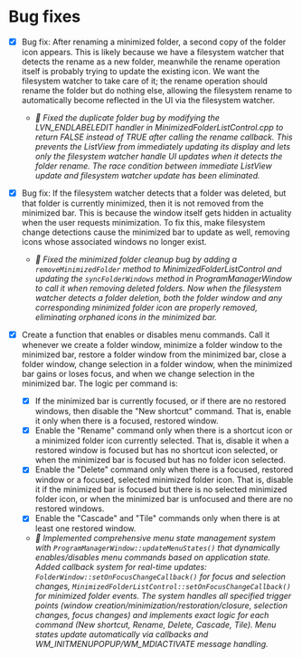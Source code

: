 # Bug fixes
- [x] Bug fix: After renaming a minimized folder, a second copy of the folder icon appears. This is likely because we have a filesystem watcher that detects the rename as a new folder, meanwhile the rename operation itself is probably trying to update the existing icon. We want the filesystem watcher to take care of it; the rename operation should rename the folder but do nothing else, allowing the filesystem rename to automatically become reflected in the UI via the filesystem watcher.
    - *🤖 Fixed the duplicate folder bug by modifying the LVN_ENDLABELEDIT handler in MinimizedFolderListControl.cpp to return FALSE instead of TRUE after calling the rename callback. This prevents the ListView from immediately updating its display and lets only the filesystem watcher handle UI updates when it detects the folder rename. The race condition between immediate ListView update and filesystem watcher update has been eliminated.*

- [x] Bug fix: If the filesystem watcher detects that a folder was deleted, but that folder is currently minimized, then it is not removed from the minimized bar. This is because the window itself gets hidden in actuality when the user requests minimization. To fix this, make filesystem change detections cause the minimized bar to update as well, removing icons whose associated windows no longer exist.
    - *🤖 Fixed the minimized folder cleanup bug by adding a `removeMinimizedFolder` method to MinimizedFolderListControl and updating the `syncFolderWindows` method in ProgramManagerWindow to call it when removing deleted folders. Now when the filesystem watcher detects a folder deletion, both the folder window and any corresponding minimized folder icon are properly removed, eliminating orphaned icons in the minimized bar.*

- [x] Create a function that enables or disables menu commands. Call it whenever we create a folder window, minimize a folder window to the minimized bar, restore a folder window from the minimized bar, close a folder window, change selection in a folder window, when the minimized bar gains or loses focus, and when we change selection in the minimized bar. The logic per command is:
    - [x] If the minimized bar is currently focused, or if there are no restored windows, then disable the "New shortcut" command. That is, enable it only when there is a focused, restored window.
    - [x] Enable the "Rename" command only when there is a shortcut icon or a minimized folder icon currently selected. That is, disable it when a restored window is focused but has no shortcut icon selected, or when the minimized bar is focused but has no folder icon selected. 
    - [x] Enable the "Delete" command only when there is a focused, restored window or a focused, selected minimized folder icon. That is, disable it if the minimized bar is focused but there is no selected minimized folder icon, or when the minimized bar is unfocused and there are no restored windows.
    - [x] Enable the "Cascade" and "Tile" commands only when there is at least one restored window.
    - *🤖 Implemented comprehensive menu state management system with `ProgramManagerWindow::updateMenuStates()` that dynamically enables/disables menu commands based on application state. Added callback system for real-time updates: `FolderWindow::setOnFocusChangeCallback()` for focus and selection changes, `MinimizedFolderListControl::setOnFocusChangeCallback()` for minimized folder events. The system handles all specified trigger points (window creation/minimization/restoration/closure, selection changes, focus changes) and implements exact logic for each command (New shortcut, Rename, Delete, Cascade, Tile). Menu states update automatically via callbacks and WM_INITMENUPOPUP/WM_MDIACTIVATE message handling.*

